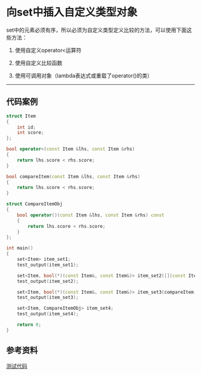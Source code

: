 # 向set中插入自定义类型对象

set中的元素必须有序，所以必须为自定义类型定义比较的方法，可以使用下面这些方法：

1. 使用自定义operator<运算符

2. 使用自定义比较函数

3. 使用可调用对象（lambda表达式或重载了operator()的类）

---

## 代码案例

```c++
struct Item
{
	int id;
	int score;
};

bool operator<(const Item &lhs, const Item &rhs)
{
	return lhs.score < rhs.score;
}

bool compareItem(const Item &lhs, const Item &rhs)
{
	return lhs.score < rhs.score;
}

struct CompareItemObj
{
	bool operator()(const Item &lhs, const Item &rhs) const
	{
		return lhs.score < rhs.score;
	}
};

int main()
{
	set<Item> item_set1;	
	test_output(item_set1);

	set<Item, bool(*)(const Item&, const Item&)> item_set2([](const Item &lhs, const Item &rhs) { return lhs.score < rhs.score; });
	test_output(item_set2);

	set<Item, bool(*)(const Item&, const Item&)> item_set3(compareItem);
	test_output(item_set3);

	set<Item, CompareItemObj> item_set4;
	test_output(item_set4);

	return 0;
}
```

## 参考资料

[测试代码](../../../codes/cpplabs/STL容器/set_multiset/set_define.cpp)